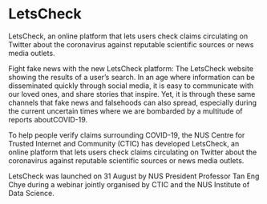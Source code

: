 # LetsCheck
LetsCheck, an online platform that lets users check claims circulating on Twitter about the coronavirus against reputable scientific sources or news media outlets.

Fight fake news with the new LetsCheck platform: The LetsCheck website showing the results of a user’s search.
In an age where information can be disseminated quickly through social media, it is easy to communicate with our loved ones, and share stories that inspire. Yet, it is through these same channels that fake news and falsehoods can also spread, especially during the current uncertain times where we are bombarded by a multitude of reports aboutCOVID-19.

To help people verify claims surrounding COVID-19, the NUS Centre for Trusted Internet and Community (CTIC) has developed LetsCheck, an online platform that lets users check claims circulating on Twitter about the coronavirus against reputable scientific sources or news media outlets.

LetsCheck was launched on 31 August by NUS President Professor Tan Eng Chye during a webinar jointly organised by CTIC and the NUS Institute of Data Science.
